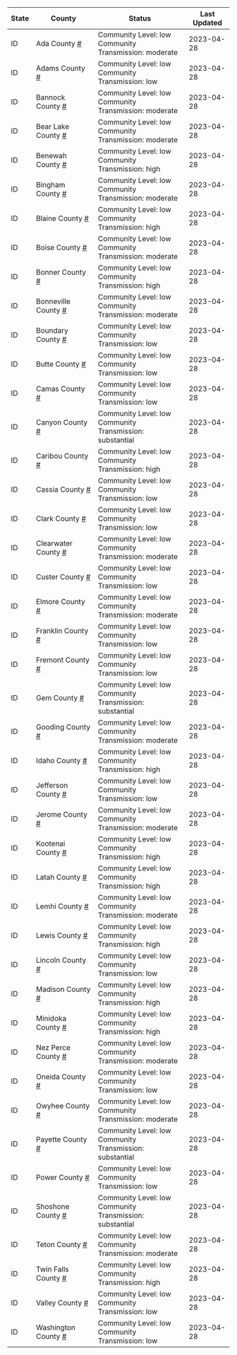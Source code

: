 State | County | Status | Last Updated
--- | --- | --- | --- 
ID | Ada County <a href="#ada_county">#</a> | <a name="ada_county"></a>Community Level: low<br/>Community Transmission: moderate | 2023-04-28
ID | Adams County <a href="#adams_county">#</a> | <a name="adams_county"></a>Community Level: low<br/>Community Transmission: low | 2023-04-28
ID | Bannock County <a href="#bannock_county">#</a> | <a name="bannock_county"></a>Community Level: low<br/>Community Transmission: moderate | 2023-04-28
ID | Bear Lake County <a href="#bear_lake_county">#</a> | <a name="bear_lake_county"></a>Community Level: low<br/>Community Transmission: moderate | 2023-04-28
ID | Benewah County <a href="#benewah_county">#</a> | <a name="benewah_county"></a>Community Level: low<br/>Community Transmission: high | 2023-04-28
ID | Bingham County <a href="#bingham_county">#</a> | <a name="bingham_county"></a>Community Level: low<br/>Community Transmission: moderate | 2023-04-28
ID | Blaine County <a href="#blaine_county">#</a> | <a name="blaine_county"></a>Community Level: low<br/>Community Transmission: high | 2023-04-28
ID | Boise County <a href="#boise_county">#</a> | <a name="boise_county"></a>Community Level: low<br/>Community Transmission: moderate | 2023-04-28
ID | Bonner County <a href="#bonner_county">#</a> | <a name="bonner_county"></a>Community Level: low<br/>Community Transmission: high | 2023-04-28
ID | Bonneville County <a href="#bonneville_county">#</a> | <a name="bonneville_county"></a>Community Level: low<br/>Community Transmission: moderate | 2023-04-28
ID | Boundary County <a href="#boundary_county">#</a> | <a name="boundary_county"></a>Community Level: low<br/>Community Transmission: low | 2023-04-28
ID | Butte County <a href="#butte_county">#</a> | <a name="butte_county"></a>Community Level: low<br/>Community Transmission: low | 2023-04-28
ID | Camas County <a href="#camas_county">#</a> | <a name="camas_county"></a>Community Level: low<br/>Community Transmission: low | 2023-04-28
ID | Canyon County <a href="#canyon_county">#</a> | <a name="canyon_county"></a>Community Level: low<br/>Community Transmission: substantial | 2023-04-28
ID | Caribou County <a href="#caribou_county">#</a> | <a name="caribou_county"></a>Community Level: low<br/>Community Transmission: high | 2023-04-28
ID | Cassia County <a href="#cassia_county">#</a> | <a name="cassia_county"></a>Community Level: low<br/>Community Transmission: low | 2023-04-28
ID | Clark County <a href="#clark_county">#</a> | <a name="clark_county"></a>Community Level: low<br/>Community Transmission: low | 2023-04-28
ID | Clearwater County <a href="#clearwater_county">#</a> | <a name="clearwater_county"></a>Community Level: low<br/>Community Transmission: moderate | 2023-04-28
ID | Custer County <a href="#custer_county">#</a> | <a name="custer_county"></a>Community Level: low<br/>Community Transmission: low | 2023-04-28
ID | Elmore County <a href="#elmore_county">#</a> | <a name="elmore_county"></a>Community Level: low<br/>Community Transmission: moderate | 2023-04-28
ID | Franklin County <a href="#franklin_county">#</a> | <a name="franklin_county"></a>Community Level: low<br/>Community Transmission: low | 2023-04-28
ID | Fremont County <a href="#fremont_county">#</a> | <a name="fremont_county"></a>Community Level: low<br/>Community Transmission: low | 2023-04-28
ID | Gem County <a href="#gem_county">#</a> | <a name="gem_county"></a>Community Level: low<br/>Community Transmission: substantial | 2023-04-28
ID | Gooding County <a href="#gooding_county">#</a> | <a name="gooding_county"></a>Community Level: low<br/>Community Transmission: moderate | 2023-04-28
ID | Idaho County <a href="#idaho_county">#</a> | <a name="idaho_county"></a>Community Level: low<br/>Community Transmission: high | 2023-04-28
ID | Jefferson County <a href="#jefferson_county">#</a> | <a name="jefferson_county"></a>Community Level: low<br/>Community Transmission: low | 2023-04-28
ID | Jerome County <a href="#jerome_county">#</a> | <a name="jerome_county"></a>Community Level: low<br/>Community Transmission: moderate | 2023-04-28
ID | Kootenai County <a href="#kootenai_county">#</a> | <a name="kootenai_county"></a>Community Level: low<br/>Community Transmission: high | 2023-04-28
ID | Latah County <a href="#latah_county">#</a> | <a name="latah_county"></a>Community Level: low<br/>Community Transmission: high | 2023-04-28
ID | Lemhi County <a href="#lemhi_county">#</a> | <a name="lemhi_county"></a>Community Level: low<br/>Community Transmission: moderate | 2023-04-28
ID | Lewis County <a href="#lewis_county">#</a> | <a name="lewis_county"></a>Community Level: low<br/>Community Transmission: high | 2023-04-28
ID | Lincoln County <a href="#lincoln_county">#</a> | <a name="lincoln_county"></a>Community Level: low<br/>Community Transmission: low | 2023-04-28
ID | Madison County <a href="#madison_county">#</a> | <a name="madison_county"></a>Community Level: low<br/>Community Transmission: high | 2023-04-28
ID | Minidoka County <a href="#minidoka_county">#</a> | <a name="minidoka_county"></a>Community Level: low<br/>Community Transmission: high | 2023-04-28
ID | Nez Perce County <a href="#nez_perce_county">#</a> | <a name="nez_perce_county"></a>Community Level: low<br/>Community Transmission: moderate | 2023-04-28
ID | Oneida County <a href="#oneida_county">#</a> | <a name="oneida_county"></a>Community Level: low<br/>Community Transmission: low | 2023-04-28
ID | Owyhee County <a href="#owyhee_county">#</a> | <a name="owyhee_county"></a>Community Level: low<br/>Community Transmission: moderate | 2023-04-28
ID | Payette County <a href="#payette_county">#</a> | <a name="payette_county"></a>Community Level: low<br/>Community Transmission: substantial | 2023-04-28
ID | Power County <a href="#power_county">#</a> | <a name="power_county"></a>Community Level: low<br/>Community Transmission: low | 2023-04-28
ID | Shoshone County <a href="#shoshone_county">#</a> | <a name="shoshone_county"></a>Community Level: low<br/>Community Transmission: substantial | 2023-04-28
ID | Teton County <a href="#teton_county">#</a> | <a name="teton_county"></a>Community Level: low<br/>Community Transmission: moderate | 2023-04-28
ID | Twin Falls County <a href="#twin_falls_county">#</a> | <a name="twin_falls_county"></a>Community Level: low<br/>Community Transmission: high | 2023-04-28
ID | Valley County <a href="#valley_county">#</a> | <a name="valley_county"></a>Community Level: low<br/>Community Transmission: low | 2023-04-28
ID | Washington County <a href="#washington_county">#</a> | <a name="washington_county"></a>Community Level: low<br/>Community Transmission: low | 2023-04-28

